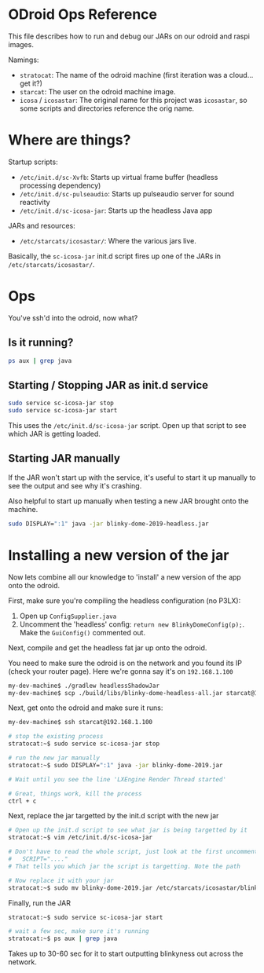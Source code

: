 # ODroid Ops Reference

This file describes how to run and debug our JARs on our odroid and raspi images.

Namings:

- `stratocat`: The name of the odroid machine (first iteration was a cloud... get it?)
- `starcat`: The user on the odroid machine image.
- `icosa` / `icosastar`:  The original name for this project was `icosastar`, so some scripts and directories 
  reference the orig name.


# Where are things?

Startup scripts:

- `/etc/init.d/sc-Xvfb`: Starts up virtual frame buffer (headless processing dependency)
- `/etc/init.d/sc-pulseaudio`: Starts up pulseaudio server for sound reactivity
- `/etc/init.d/sc-icosa-jar`: Starts up the headless Java app

JARs and resources:

- `/etc/starcats/icosastar/`: Where the various jars live.

Basically, the `sc-icosa-jar` init.d script fires up one of the JARs in `/etc/starcats/icosastar/`.


# Ops

You've ssh'd into the odroid, now what?

## Is it running?

```sh
ps aux | grep java
```

## Starting / Stopping JAR as init.d service

```sh
sudo service sc-icosa-jar stop
sudo service sc-icosa-jar start
```

This uses the `/etc/init.d/sc-icosa-jar` script. Open up that script to see which JAR is getting loaded.


## Starting JAR manually

If the JAR won't start up with the service, it's useful to start it up manually to see the output and see why it's
crashing.

Also helpful to start up manually when testing a new JAR brought onto the machine.

```sh
sudo DISPLAY=":1" java -jar blinky-dome-2019-headless.jar
```


# Installing a new version of the jar

Now lets combine all our knowledge to 'install' a new version of the app onto the odroid.

First, make sure you're compiling the headless configuration (no P3LX):

1. Open up `ConfigSupplier.java`
1. Uncomment the 'headless' config: `return new BlinkyDomeConfig(p);`. Make the `GuiConfig()` commented out.

Next, compile and get the headless fat jar up onto the odroid.

You need to make sure the odroid is on the network and you found its IP (check your router page). Here we're gonna 
say it's on `192.168.1.100`

```sh
my-dev-machine$ ./gradlew headlessShadowJar
my-dev-machine$ scp ./build/libs/blinky-dome-headless-all.jar starcat@192.168.1.100:~/blinky-dome-2019.jar
```

Next, get onto the odroid and make sure it runs:

```sh
my-dev-machine$ ssh starcat@192.168.1.100

# stop the existing process
stratocat:~$ sudo service sc-icosa-jar stop

# run the new jar manually
stratocat:~$ sudo DISPLAY=":1" java -jar blinky-dome-2019.jar

# Wait until you see the line 'LXEngine Render Thread started'

# Great, things work, kill the process
ctrl + c
```

Next, replace the jar targetted by the init.d script with the new jar

```sh
# Open up the init.d script to see what jar is being targetted by it
stratocat:~$ vim /etc/init.d/sc-icosa-jar

# Don't have to read the whole script, just look at the first uncommented line. It should be something like:
#   SCRIPT="...."
# That tells you which jar the script is targetting. Note the path

# Now replace it with your jar
stratocat:~$ sudo mv blinky-dome-2019.jar /etc/starcats/icosastar/blinky-dome-2019.jar
```

Finally, run the JAR

```sh
stratocat:~$ sudo service sc-icosa-jar start

# wait a few sec, make sure it's running
stratocat:~$ ps aux | grep java
```

Takes up to 30-60 sec for it to start outputting blinkyness out across the network.
